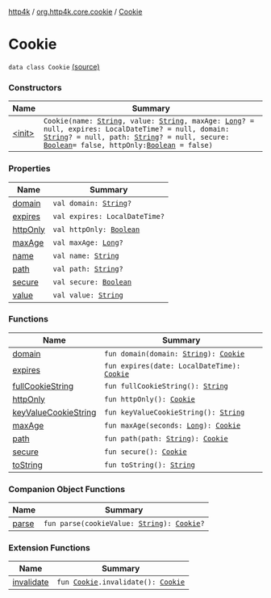 [http4k](../../index.md) / [org.http4k.core.cookie](../index.md) / [Cookie](./index.md)

# Cookie

`data class Cookie` [(source)](https://github.com/http4k/http4k/blob/master/http4k-core/src/main/kotlin/org/http4k/core/cookie/Cookie.kt#L11)

### Constructors

| Name | Summary |
|---|---|
| [&lt;init&gt;](-init-.md) | `Cookie(name: `[`String`](https://kotlinlang.org/api/latest/jvm/stdlib/kotlin/-string/index.html)`, value: `[`String`](https://kotlinlang.org/api/latest/jvm/stdlib/kotlin/-string/index.html)`, maxAge: `[`Long`](https://kotlinlang.org/api/latest/jvm/stdlib/kotlin/-long/index.html)`? = null, expires: LocalDateTime? = null, domain: `[`String`](https://kotlinlang.org/api/latest/jvm/stdlib/kotlin/-string/index.html)`? = null, path: `[`String`](https://kotlinlang.org/api/latest/jvm/stdlib/kotlin/-string/index.html)`? = null, secure: `[`Boolean`](https://kotlinlang.org/api/latest/jvm/stdlib/kotlin/-boolean/index.html)` = false, httpOnly: `[`Boolean`](https://kotlinlang.org/api/latest/jvm/stdlib/kotlin/-boolean/index.html)` = false)` |

### Properties

| Name | Summary |
|---|---|
| [domain](domain.md) | `val domain: `[`String`](https://kotlinlang.org/api/latest/jvm/stdlib/kotlin/-string/index.html)`?` |
| [expires](expires.md) | `val expires: LocalDateTime?` |
| [httpOnly](http-only.md) | `val httpOnly: `[`Boolean`](https://kotlinlang.org/api/latest/jvm/stdlib/kotlin/-boolean/index.html) |
| [maxAge](max-age.md) | `val maxAge: `[`Long`](https://kotlinlang.org/api/latest/jvm/stdlib/kotlin/-long/index.html)`?` |
| [name](name.md) | `val name: `[`String`](https://kotlinlang.org/api/latest/jvm/stdlib/kotlin/-string/index.html) |
| [path](path.md) | `val path: `[`String`](https://kotlinlang.org/api/latest/jvm/stdlib/kotlin/-string/index.html)`?` |
| [secure](secure.md) | `val secure: `[`Boolean`](https://kotlinlang.org/api/latest/jvm/stdlib/kotlin/-boolean/index.html) |
| [value](value.md) | `val value: `[`String`](https://kotlinlang.org/api/latest/jvm/stdlib/kotlin/-string/index.html) |

### Functions

| Name | Summary |
|---|---|
| [domain](domain.md) | `fun domain(domain: `[`String`](https://kotlinlang.org/api/latest/jvm/stdlib/kotlin/-string/index.html)`): `[`Cookie`](./index.md) |
| [expires](expires.md) | `fun expires(date: LocalDateTime): `[`Cookie`](./index.md) |
| [fullCookieString](full-cookie-string.md) | `fun fullCookieString(): `[`String`](https://kotlinlang.org/api/latest/jvm/stdlib/kotlin/-string/index.html) |
| [httpOnly](http-only.md) | `fun httpOnly(): `[`Cookie`](./index.md) |
| [keyValueCookieString](key-value-cookie-string.md) | `fun keyValueCookieString(): `[`String`](https://kotlinlang.org/api/latest/jvm/stdlib/kotlin/-string/index.html) |
| [maxAge](max-age.md) | `fun maxAge(seconds: `[`Long`](https://kotlinlang.org/api/latest/jvm/stdlib/kotlin/-long/index.html)`): `[`Cookie`](./index.md) |
| [path](path.md) | `fun path(path: `[`String`](https://kotlinlang.org/api/latest/jvm/stdlib/kotlin/-string/index.html)`): `[`Cookie`](./index.md) |
| [secure](secure.md) | `fun secure(): `[`Cookie`](./index.md) |
| [toString](to-string.md) | `fun toString(): `[`String`](https://kotlinlang.org/api/latest/jvm/stdlib/kotlin/-string/index.html) |

### Companion Object Functions

| Name | Summary |
|---|---|
| [parse](parse.md) | `fun parse(cookieValue: `[`String`](https://kotlinlang.org/api/latest/jvm/stdlib/kotlin/-string/index.html)`): `[`Cookie`](./index.md)`?` |

### Extension Functions

| Name | Summary |
|---|---|
| [invalidate](../invalidate.md) | `fun `[`Cookie`](./index.md)`.invalidate(): `[`Cookie`](./index.md) |
